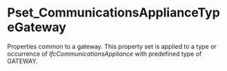 # Pset_CommunicationsApplianceTypeGateway

Properties common to a gateway. This property set is applied to a type or occurrence of _IfcCommunicationsAppliance_ with predefined type of GATEWAY.
